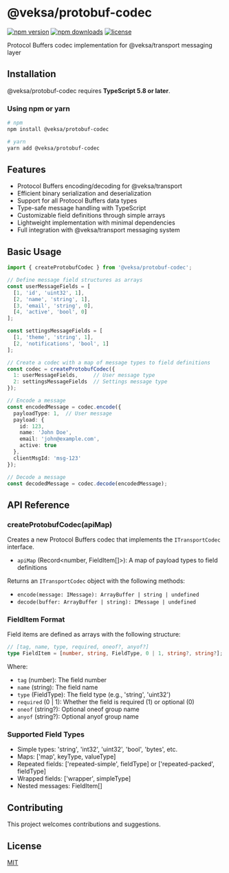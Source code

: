 # @veksa/protobuf-codec

[![npm version](https://img.shields.io/npm/v/@veksa/protobuf-codec.svg?style=flat-square)](https://www.npmjs.com/package/@veksa/protobuf-codec)
[![npm downloads](https://img.shields.io/npm/dm/@veksa/protobuf-codec.svg?style=flat-square)](https://www.npmjs.com/package/@veksa/protobuf-codec)
[![license](https://img.shields.io/badge/license-MIT-blue.svg?style=flat-square)](LICENSE.md)

Protocol Buffers codec implementation for @veksa/transport messaging layer

## Installation

@veksa/protobuf-codec requires **TypeScript 5.8 or later**.

### Using npm or yarn

```bash
# npm
npm install @veksa/protobuf-codec

# yarn
yarn add @veksa/protobuf-codec
```

## Features

- Protocol Buffers encoding/decoding for @veksa/transport
- Efficient binary serialization and deserialization
- Support for all Protocol Buffers data types
- Type-safe message handling with TypeScript
- Customizable field definitions through simple arrays
- Lightweight implementation with minimal dependencies
- Full integration with @veksa/transport messaging system

## Basic Usage

```typescript
import { createProtobufCodec } from '@veksa/protobuf-codec';

// Define message field structures as arrays
const userMessageFields = [
  [1, 'id', 'uint32', 1],
  [2, 'name', 'string', 1],
  [3, 'email', 'string', 0],
  [4, 'active', 'bool', 0]
];

const settingsMessageFields = [
  [1, 'theme', 'string', 1],
  [2, 'notifications', 'bool', 1]
];

// Create a codec with a map of message types to field definitions
const codec = createProtobufCodec({
  1: userMessageFields,     // User message type
  2: settingsMessageFields  // Settings message type
});

// Encode a message
const encodedMessage = codec.encode({
  payloadType: 1,  // User message
  payload: {
    id: 123,
    name: 'John Doe',
    email: 'john@example.com',
    active: true
  },
  clientMsgId: 'msg-123'
});

// Decode a message
const decodedMessage = codec.decode(encodedMessage);
```

## API Reference

### createProtobufCodec(apiMap)

Creates a new Protocol Buffers codec that implements the `ITransportCodec` interface.

- `apiMap` (Record<number, FieldItem[]>): A map of payload types to field definitions

Returns an `ITransportCodec` object with the following methods:

- `encode(message: IMessage): ArrayBuffer | string | undefined`
- `decode(buffer: ArrayBuffer | string): IMessage | undefined`

### FieldItem Format

Field items are defined as arrays with the following structure:

```typescript
// [tag, name, type, required, oneof?, anyof?]
type FieldItem = [number, string, FieldType, 0 | 1, string?, string?];
```

Where:
- `tag` (number): The field number
- `name` (string): The field name
- `type` (FieldType): The field type (e.g., 'string', 'uint32')
- `required` (0 | 1): Whether the field is required (1) or optional (0)
- `oneof` (string?): Optional oneof group name
- `anyof` (string?): Optional anyof group name

### Supported Field Types

- Simple types: 'string', 'int32', 'uint32', 'bool', 'bytes', etc.
- Maps: ['map', keyType, valueType]
- Repeated fields: ['repeated-simple', fieldType] or ['repeated-packed', fieldType]
- Wrapped fields: ['wrapper', simpleType]
- Nested messages: FieldItem[]

## Contributing

This project welcomes contributions and suggestions.

## License

[MIT](LICENSE.md)

